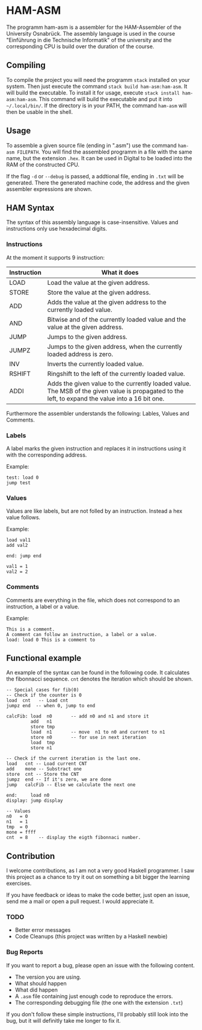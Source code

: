 # HAM-ASM

The programm ham-asm is a assembler for the HAM-Assembler of the University
Osnabrück. The assembly language is used in the course 
"Einführung in die Technische Informatik" of the university and the
corresponding CPU is build over the duration of the course.

## Compiling
To compile the project you will need the programm `stack` installed on your
system. Then just execute the command `stack build ham-asm:ham-asm`. It will
build the executable. To install it for usage, execute 
`stack install ham-asm:ham-asm`. This command will build the executable and put
it into `~/.local/bin/`. If the directory is in your PATH, the command `ham-asm`
will then be usable in the shell.

## Usage
To assemble a given source file (ending in ".asm") use the command `ham-asm
FILEPATH`. You will find the assembled programm in a file with the same name,
but the extension `.hex`. It can be used in Digital to be loaded into the RAM of 
the constructed CPU.

If the flag `-d` or `--debug` is passed, a addtional file, ending in `.txt` will
be generated. There the generated machine code, the address and the given
assembler expressions are shown.

## HAM Syntax
The syntax of this assembly language is case-insensitive.
Values and instructions only use hexadecimal digits.

### Instructions
At the moment it supports 9 instruction:

| Instruction | What it does                                                                                                                                     |
|-------------|--------------------------------------------------------------------------------------------------------------------------------------------------|
| LOAD        | Load the value at the given address.                                                                                                             |
| STORE       | Store the value at the given address.                                                                                                            |
| ADD         | Adds the value at the given address to the currently loaded value.                                                                               |
| AND         | Bitwise and of the currently loaded value and the value at the given address.                                                                    |
| JUMP        | Jumps to the given address.                                                                                                                      |
| JUMPZ       | Jumps to the given address, when the currently loaded address is zero.                                                                           |
| INV         | Inverts the currently loaded value.                                                                                                              |
| RSHIFT      | Ringshift to the left of the currently loaded value.                                                                                             |
| ADDI        | Adds the given value to the currently loaded value. The MSB of the given value is propagated to the left, to expand the value into a 16 bit one. |

Furthermore the assembler understands the following: Lables, Values and Comments.

### Labels

A label marks the given instruction and replaces it in instructions using it
with the corresponding address.

Example:
```
test: load 0
jump test
```

### Values

Values are like labels, but are not folled by an instruction. Instead a hex
value follows. 

Example:
```
load val1
add val2

end: jump end

val1 = 1
val2 = 2
```

### Comments

Comments are everything in the file, which does not correspond to an
instruction, a label or a value.

Example:

```
This is a comment.
A comment can follow an instruction, a label or a value.
load: load 0 This is a comment to 
```

## Functional example
An example of the syntax can be found in the following code. It calculates the
fibonnacci sequence. `cnt` denotes the iteration which should be shown.

```
-- Special cases for fib(0)
-- Check if the counter is 0
load  cnt   -- Load cnt
jumpz end  -- when 0, jump to end

calcFib: load  n0       -- add n0 and n1 and store it
         add   n1
         store tmp      
         load  n1       -- move  n1 to n0 and current to n1
         store n0       -- for use in next iteration
         load  tmp
         store n1

-- Check if the current iteration is the last one.
load   cnt -- Load current CNT
add    mone -- Substract one
store  cnt -- Store the CNT
jumpz  end -- If it's zero, we are done
jump   calcFib -- Else we calculate the next one

end:     load n0
display: jump display

-- Values
n0   = 0
n1   = 1
tmp  = 0
mone = ffff
cnt  = 8    -- display the eigth fibonnaci number.
```

## Contribution
I welcome contributions, as I am not a very good Haskell programmer. I saw this
project as a chance to try it out on something a bit bigger the learning
exercises.

If you have feedback or ideas to make the code better, just open an issue, send
me a mail or open a pull request. I would appreciate it.

### TODO
- Better error messages
- Code Cleanups (this project was written by a Haskell newbie)

### Bug Reports
If you want to report a bug, please open an issue with the following content.

- The version you are using.
- What should happen
- What did happen
- A `.asm` file containing just enough code to reproduce the errors.
- The corresponding debugging file (the one with the extension `.txt`)

If you don't follow these simple instructions, I'll probably still look into the
bug, but it will definitly take me longer to fix it. 
